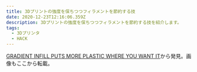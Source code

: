 ```yaml
---
title: 3Dプリントの強度を保ちつつフィラメントを節約する技
date: 2020-12-23T12:16:06.359Z
description: 3Dプリントの強度を保ちつつフィラメントを節約する技を紹介します。
tags:
  - 3Dプリンタ
  - HACK
---
```

[GRADIENT INFILL PUTS MORE PLASTIC WHERE YOU WANT IT](https://hackaday.com/2020/01/20/gradient-infill-puts-more-plastic-where-you-want-it/)から発見。画像もここから転載。
